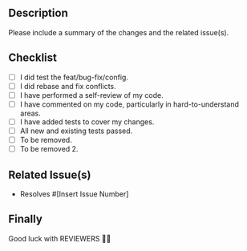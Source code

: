 ## Description

Please include a summary of the changes and the related issue(s).

## Checklist

- [ ] I did test the feat/bug-fix/config.
- [ ] I did rebase and fix conflicts.
- [ ] I have performed a self-review of my code.
- [ ] I have commented on my code, particularly in hard-to-understand areas.
- [ ] I have added tests to cover my changes.
- [ ] All new and existing tests passed.
- [ ] To be removed.
- [ ] To be removed 2.

## Related Issue(s)

- Resolves #[Insert Issue Number]

## Finally

Good luck with REVIEWERS :male_detective:
